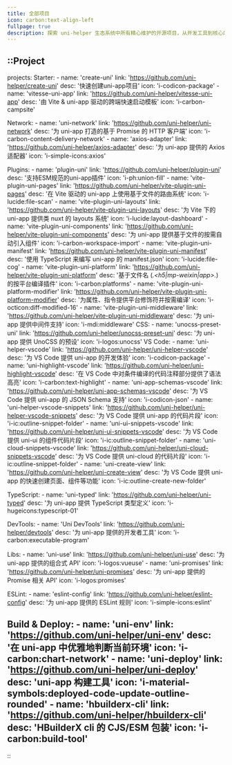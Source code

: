 ```yaml
---
title: 全部项目
icon: carbon:text-align-left
fullpage: true
description: 探索 uni-helper 生态系统中所有精心维护的开源项目，从开发工具到核心库，助力 uni-app 开发体验全面提升
---
```


::Project
---
projects:
  Starter:
    - name: 'create-uni'
      link: 'https://github.com/uni-helper/create-uni'
      desc: '快速创建uni-app项目'
      icon: 'i-codicon-package'
    - name: 'vitesse-uni-app'
      link: 'https://github.com/uni-helper/vitesse-uni-app'
      desc: '由 Vite & uni-app 驱动的跨端快速启动模板'
      icon: 'i-carbon-campsite'

  Network:
    - name: 'uni-network'
      link: 'https://github.com/uni-helper/uni-network'
      desc: '为 uni-app 打造的基于 Promise 的 HTTP 客户端'
      icon: 'i-carbon-content-delivery-network'
    - name: 'axios-adapter'
      link: 'https://github.com/uni-helper/axios-adapter'
      desc: '为 uni-app 提供的 Axios 适配器'
      icon: 'i-simple-icons:axios'

  Plugins:
    - name: 'plugin-uni'
      link: 'https://github.com/uni-helper/plugin-uni'
      desc: '支持ESM规范的uni-app插件'
      icon: 'i-ph:union-fill'
    - name: 'vite-plugin-uni-pages'
      link: 'https://github.com/uni-helper/vite-plugin-uni-pages'
      desc: '在 Vite 驱动的 uni-app 上使用基于文件的路由系统'
      icon: 'i-lucide:file-scan'
    - name: 'vite-plugin-uni-layouts'
      link: 'https://github.com/uni-helper/vite-plugin-uni-layouts'
      desc: '为 Vite 下的 uni-app 提供类 nuxt 的 layouts 系统'
      icon: 'i-lucide:layout-dashboard'
    - name: 'vite-plugin-uni-components'
      link: 'https://github.com/uni-helper/vite-plugin-uni-components'
      desc: '为 uni-app 提供基于文件的按需自动引入组件'
      icon: 'i-carbon-workspace-import'
    - name: 'vite-plugin-uni-manifest'
      link: 'https://github.com/uni-helper/vite-plugin-uni-manifest'
      desc: '使用 TypeScript 来编写 uni-app 的 manifest.json'
      icon: 'i-lucide:file-cog'
    - name: 'vite-plugin-uni-platform'
      link: 'https://github.com/uni-helper/vite-plugin-uni-platform'
      desc: '基于文件名 (*.<h5|mp-weixin|app>.*) 的按平台编译插件'
      icon: 'i-carbon:platforms'
    - name: 'vite-plugin-uni-platform-modifier'
      link: 'https://github.com/uni-helper/vite-plugin-uni-platform-modifier'
      desc: '为属性、指令提供平台修饰符并按需编译'
      icon: 'i-octicon:diff-modified-16'
    - name: 'vite-plugin-uni-middleware'
      link: 'https://github.com/uni-helper/vite-plugin-uni-middleware'
      desc: '为 uni-app 提供中间件支持'
      icon: 'i-mdi:middleware'
  CSS:
    - name: 'unocss-preset-uni'
      link: 'https://github.com/uni-helper/unocss-preset-uni'
      desc: '为 uni-app 提供 UnoCSS 的预设'
      icon: 'i-logos:unocss'
  VS Code:
    - name: 'uni-helper-vscode'
      link: 'https://github.com/uni-helper/uni-helper-vscode'
      desc: '为 VS Code 提供 uni-app 的开发体验'
      icon: 'i-codicon-package'
    - name: 'uni-highlight-vscode'
      link: 'https://github.com/uni-helper/uni-highlight-vscode'
      desc: '在 VS Code 中对条件编译的代码注释部分提供了语法高亮'
      icon: 'i-carbon:text-highlight'
    - name: 'uni-app-schemas-vscode'
      link: 'https://github.com/uni-helper/uni-app-schemas-vscode'
      desc: '为 VS Code 提供 uni-app 的 JSON Schema 支持'
      icon: 'i-codicon-json'
    - name: 'uni-helper-vscode-snippets'
      link: 'https://github.com/uni-helper/uni-helper-vscode-snippets'
      desc: '为 VS Code 提供 uni-app 的代码片段'
      icon: 'i-ic:outline-snippet-folder'
    - name: 'uni-ui-snippets-vscode'
      link: 'https://github.com/uni-helper/uni-ui-snippets-vscode'
      desc: '为 VS Code 提供 uni-ui 的组件代码片段'
      icon: 'i-ic:outline-snippet-folder'
    - name: 'uni-cloud-snippets-vscode'
      link: 'https://github.com/uni-helper/uni-cloud-snippets-vscode'
      desc: '为 VS Code 提供 uni-cloud 的代码片段'
      icon: 'i-ic:outline-snippet-folder'
    - name: 'uni-create-view'
      link: 'https://github.com/uni-helper/uni-create-view'
      desc: '为 VS Code 提供 uni-app 的快速创建页面、组件等功能'
      icon: 'i-ic:outline-create-new-folder'

  TypeScript:
    - name: 'uni-typed'
      link: 'https://github.com/uni-helper/uni-typed'
      desc: '为 uni-app 提供 TypeScript 类型定义'
      icon: 'i-hugeicons:typescript-01'

  DevTools:
    - name: 'Uni DevTools'
      link: 'https://github.com/uni-helper/devtools'
      desc: '为 uni-app 提供的开发者工具'
      icon: 'i-carbon:executable-program'

  Libs:
    - name: 'uni-use'
      link: 'https://github.com/uni-helper/uni-use'
      desc: '为 uni-app 提供的组合式 API'
      icon: 'i-logos:vueuse'
    - name: 'uni-promises'
      link: 'https://github.com/uni-helper/uni-promises'
      desc: '为 uni-app 提供的 Promise 相关 API'
      icon: 'i-logos:promises'

  ESLint:
    - name: 'eslint-config'
      link: 'https://github.com/uni-helper/eslint-config'
      desc: '为 uni-app 提供的 ESLint 规则'
      icon: 'i-simple-icons:eslint'

  Build & Deploy:
    - name: 'uni-env'
      link: 'https://github.com/uni-helper/uni-env'
      desc: '在 uni-app 中优雅地判断当前环境'
      icon: 'i-carbon:chart-network'
    - name: 'uni-deploy'
      link: 'https://github.com/uni-helper/uni-deploy'
      desc: 'uni-app 构建工具'
      icon: 'i-material-symbols:deployed-code-update-outline-rounded'
    - name: 'hbuilderx-cli'
      link: 'https://github.com/uni-helper/hbuilderx-cli'
      desc: 'HBuilderX cli 的 CJS/ESM 包装'
      icon: 'i-carbon:build-tool'
---
::
